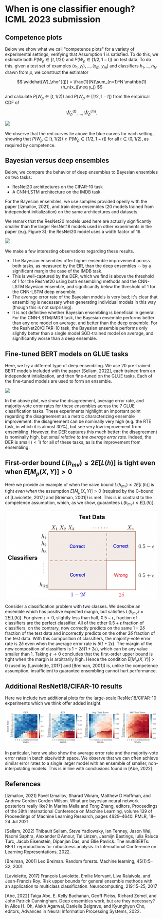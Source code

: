 # When is one classifier enough? ICML 2023 submission

## Competence plots

Below we show what we call "competence plots" for a variety of experimental settings, verifying that Assumption 1 is satisfied. To do this, we estimate both $P(W_\rho \in [t,1/2))$ and $P(W_\rho \in [1/2, 1-t])$ on test data. To do this, given a test set of examples $(x_1,y_1),\dots,(x_m,y_m)$ and classifiers $h_1,\dots,h_N$ drawn from $\rho$, we construct the estimator

$$
\widehat{W}_\rho^{(j)} = \frac{1}{N}\sum_{n=1}^N \mathbb{1}(h_n(x_j)\neq y_j)
$$

and calculate $P(W_\rho \in [t,1/2))$ and $P(W_\rho \in [1/2, 1-t])$ from the empirical CDF of 

$$
\widehat{W}_\rho^{(1)},\dots,\widehat{W}_\rho^{(m)}.
$$

![](figs/competence_plots_v4.png)

We observe that the red curves lie above the blue curves for each setting, showing that $P(W_\rho \in [t,1/2)) \geq P(W_\rho \in [1/2, 1-t])$ for all $t\in (0,1/2)$, as required by competence.

## Bayesian versus deep ensembles

Below, we compare the behavior of deep ensembles to Bayesian ensembles on two tasks:

- ResNet20 architectures on the CIFAR-10 task
- A CNN-LSTM architecture on the IMDB task

For the Bayesian ensembles, we use samples provided openly with the paper [Izmailov, 2021], and train deep ensembles (20 models trained from independent initialization) on the same architectures and datasets.

We remark that the ResNet20 models used here are actually significantly smaller than the larger ResNet18 models used in other experiments in the paper (e.g. Figure 3); the ResNet20 model uses a width factor of 16.

![](figs/bayes_vs_deep_ensemble_v2.png)

We make a few interesting observations regarding these results.

- The Bayesian ensembles offer higher ensemble improvement across both tasks, as measured by the EIR, than the deep ensembles -- by a significant margin the case of the IMDB task. 
- This is well-captured by the DER, which we find is above the threshold of 1 for the ResNet20 using both ensembling methods and the CNN-LSTM Bayesian ensemble, and significantly below the threshold of 1 for the CNN-LSTM deep ensemble.
- The average error rate of the Bayesian models is very bad; it's clear that ensembling is necessary when generating individual models in this way (though this is not surprising). 
- It is not definitive whether Bayesian ensembling is beneficial in general. For the CNN-LSTM/IMDB task, the Bayesian ensemble performs better than any one model on average, and better than the deep ensemble. For the ResNet20/CIFAR-10 task, the Bayesian ensemble performs only slightly better than a single model SGD-trained model on average, and significantly worse than a deep ensemble.  

## Fine-tuned BERT models on GLUE tasks

Here, we try a different type of deep ensembling. We use 20 pre-trained BERT models included with the paper [Sellam, 2022], each trained from an independent intialization, and then fine-tuned on the GLUE tasks. Each of the fine-tuned models are used to form an ensemble.

![](figs/glue_dis_avg_ens.png)

In the above plot, we show the disagreement, average error rate, and majority-vote error rates for these ensembles across the 7 GLUE classification tasks. These experiments highlight an important point regarding the disagreement as a metric characterizing ensemble improvement: the disagreement can be nominally very high (e.g. the RTE task, in which it is almost 30%), but see very low improvement from ensembling. However, the DER captures this much better: the disagreement is nominally high, but _small relative to the average error rate_. Indeed, the DER is small ($<1$) for all of these tasks, as is the improvement from ensembling.

## First-order bound $L(h_{mv}) \leq 2E[L(h)]$ is tight even when $E[M_\rho(X,Y)] > 0$

Here we provide an example of when the naive bound $L(h_{mv}) \leq 2E[L(h)]$ is tight _even when_ the assumption $E[M_\rho(X,Y)] > 0$ (required by the C-bound of [Laviolette, 2017] and [Breiman, 2001]) is met. This is in contrast to the competence assumption, which, as we show, guarantees $L(h_{mv}) \leq E[L(h)]$.

![](figs/first-order-bound-tight-example.png)

Consider a classification problem with two classes. We describe an ensemble which has positive expected margin, but satisfies $L(h_{mv}) = 2E[L(h)]$. For given $\epsilon > 0$, slightly less than half, $0.5-\epsilon$, fraction of classifiers are the perfect classifier. All of the other $0.5+\epsilon$ fraction of classifiers, on the contrary, now correctly predicts on the same $1-2\delta$ fraction of the test data and incorrectly predicts on the other $2\delta$ fraction of the test data. With this composition of classifiers, the majority-vote error rate is $2\delta$ even when the average error rate is $\delta(1+2\epsilon)$. The margin of the new composition of classifiers is $1-2\delta(1+2\epsilon)$, which can be any value smaller than $1$. Taking $\epsilon \to 0$ concludes that the first-order upper bound is tight when the margin is arbitrarily high. Hence the condition $E[M_\rho(X,Y)] > 0$ (used by [Laviolette, 2017] and [Breiman, 2001]) is, unlike the competence assumption, insufficient to guarantee ensembling cannot hurt performance.

## Additional ResNet18/CIFAR-10 results

Here we include two additional plots for the large-scale ResNet18/CIFAR-10 experiments which we think offer added insight. 

![](figs/Resnet_cifar_DER_EIR_Avg_Ens.png)

In particular, here we also show the average error rate and the majority-vote error rates in batch size/width space. We observe that we can often achieve similar error rates to a single larger model with an ensemble of smaller, non-interpolating models. This is in line with conclusions found in [Abe, 2022].



## References

[Izmailov, 2021] Pavel Izmailov, Sharad Vikram, Matthew D Hoffman, and Andrew Gordon Gordon Wilson.
What are bayesian neural network posteriors really like? In Marina Meila and Tong Zhang,
editors, Proceedings of the 38th International Conference on Machine Learning, volume 139 of
Proceedings of Machine Learning Research, pages 4629–4640. PMLR, 18–24 Jul 2021.

[Sellam, 2022] Thibault Sellam, Steve Yadlowsky, Ian Tenney, Jason Wei, Naomi Saphra, Alexander D’Amour,
Tal Linzen, Jasmijn Bastings, Iulia Raluca Turc, Jacob Eisenstein, Dipanjan Das, and Ellie
Pavlick. The multiBERTs: BERT reproductions for robustness analysis. In International
Conference on Learning Representations, 2022.

[Breiman, 2001] Leo Breiman. Random forests. Machine learning, 45(1):5–32, 2001

[Laviolette, 2017] François Laviolette, Emilie Morvant, Liva Ralaivola, and Jean-Francis Roy. Risk upper bounds
for general ensemble methods with an application to multiclass classification. Neurocomputing,
219:15–25, 2017

[Abe, 2022] Taiga Abe, E. Kelly Buchanan, Geoff Pleiss, Richard Zemel, and John Patrick Cunningham.
Deep ensembles work, but are they necessary? In Alice H. Oh, Alekh Agarwal, Danielle
Belgrave, and Kyunghyun Cho, editors, Advances in Neural Information Processing Systems,
2022.